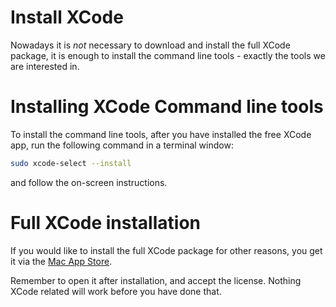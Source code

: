 # Install XCode

Nowadays it is *not* necessary to download and install the full XCode package, it
is enough to install the command line tools - exactly the tools we are interested
in.

# Installing XCode Command line tools

To install the command line tools, after you have installed the free XCode app,
run the following command in a terminal window:

```sh
sudo xcode-select --install
```

and follow the on-screen instructions.

# Full XCode installation

If you would like to install the full XCode package for other reasons, you get
it via the
[Mac App Store](https://apps.apple.com/fi/app/xcode/id497799835?mt=12).

Remember to open it after installation, and accept the license. Nothing XCode
related will work before you have done that.
